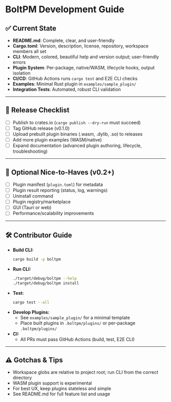 # BoltPM Development Guide

## ✅ Current State

- **README.md**: Complete, clear, and user-friendly
- **Cargo.toml**: Version, description, license, repository, workspace members all set
- **CLI**: Modern, colored, beautiful help and version output; user-friendly errors
- **Plugin System**: Per-package, native/WASM, lifecycle hooks, output isolation
- **CI/CD**: GitHub Actions runs `cargo test` and E2E CLI checks
- **Examples**: Minimal Rust plugin in `examples/sample_plugin/`
- **Integration Tests**: Automated, robust CLI validation

---

## 🚀 Release Checklist

- [ ] Publish to crates.io (`cargo publish --dry-run` must succeed)
- [ ] Tag GitHub release (v0.1.0)
- [ ] Upload prebuilt plugin binaries (.wasm, .dylib, .so) to releases
- [ ] Add more plugin examples (WASM/native)
- [ ] Expand documentation (advanced plugin authoring, lifecycle, troubleshooting)

---

## 🧠 Optional Nice-to-Haves (v0.2+)

- [ ] Plugin manifest (`plugin.toml`) for metadata
- [ ] Plugin result reporting (status, log, warnings)
- [ ] Uninstall command
- [ ] Plugin registry/marketplace
- [ ] GUI (Tauri or web)
- [ ] Performance/scalability improvements

---

## 🛠 Contributor Guide

- **Build CLI:**
  ```sh
  cargo build -p boltpm
  ```
- **Run CLI:**
  ```sh
  ./target/debug/boltpm --help
  ./target/debug/boltpm install
  ```
- **Test:**
  ```sh
  cargo test --all
  ```
- **Develop Plugins:**
  - See `examples/sample_plugin/` for a minimal template
  - Place built plugins in `.boltpm/plugins/` or per-package `.boltpm/plugins/`
- **CI:**
  - All PRs must pass GitHub Actions (build, test, E2E CLI)

---

## ⚠️ Gotchas & Tips

- Workspace globs are relative to project root; run CLI from the correct directory
- WASM plugin support is experimental
- For best UX, keep plugins stateless and simple
- See README.md for full feature list and usage